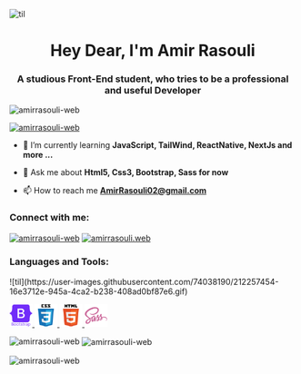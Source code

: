 ![til](https://github.com/Anmol-Baranwal/Cool-GIFs-For-GitHub/assets/74038190/3b4607a1-1cc6-41f1-926f-892ae880e7a5)

<h1 align="center">Hey Dear, I'm Amir Rasouli</h1>
<h3 align="center">A studious Front-End student, who tries to be a professional and useful Developer</h3>

<p align="left"> <img src="https://komarev.com/ghpvc/?username=amirrasouli-web&label=Profile%20views&color=0e75b6&style=flat" alt="amirrasouli-web" /> </p>

<p align="left"> <a href="https://github.com/ryo-ma/github-profile-trophy"><img src="https://github-profile-trophy.vercel.app/?username=amirrasouli-web" alt="amirrasouli-web" /></a> </p>

- 🌱 I’m currently learning **JavaScript, TailWind, ReactNative, NextJs and more ...**

- 💬 Ask me about **Html5, Css3, Bootstrap, Sass for now**

- 📫 How to reach me **AmirRasouli02@gmail.com**

<h3 align="left">Connect with me:</h3>
<p align="left">
<a href="https://linkedin.com/in/amirrasouli-web" target="blank"><img align="center" src="https://raw.githubusercontent.com/rahuldkjain/github-profile-readme-generator/master/src/images/icons/Social/linked-in-alt.svg" alt="amirrasouli-web" height="30" width="40" /></a>
<a href="https://instagram.com/amirrasouli.web" target="blank"><img align="center" src="https://raw.githubusercontent.com/rahuldkjain/github-profile-readme-generator/master/src/images/icons/Social/instagram.svg" alt="amirrasouli.web" height="30" width="40" /></a>
</p>

<h3 align="left">Languages and Tools:</h3>
![til](https://user-images.githubusercontent.com/74038190/212257454-16e3712e-945a-4ca2-b238-408ad0bf87e6.gif)
<p align="left"> <a href="https://getbootstrap.com" target="_blank" rel="noreferrer"> <img src="https://raw.githubusercontent.com/devicons/devicon/master/icons/bootstrap/bootstrap-plain-wordmark.svg" alt="bootstrap" width="40" height="40"/> </a> <a href="https://www.w3schools.com/css/" target="_blank" rel="noreferrer"> <img src="https://raw.githubusercontent.com/devicons/devicon/master/icons/css3/css3-original-wordmark.svg" alt="css3" width="40" height="40"/> </a> <a href="https://www.w3.org/html/" target="_blank" rel="noreferrer"> <img src="https://raw.githubusercontent.com/devicons/devicon/master/icons/html5/html5-original-wordmark.svg" alt="html5" width="40" height="40"/> </a> <a href="https://sass-lang.com" target="_blank" rel="noreferrer"> <img src="https://raw.githubusercontent.com/devicons/devicon/master/icons/sass/sass-original.svg" alt="sass" width="40" height="40"/> </a> </p>

<p><img align="left" src="https://github-readme-stats.vercel.app/api/top-langs?username=amirrasouli-web&show_icons=true&locale=en&layout=compact" alt="amirrasouli-web" /></p>

<p>&nbsp;<img align="center" src="https://github-readme-stats.vercel.app/api?username=amirrasouli-web&show_icons=true&locale=en" alt="amirrasouli-web" /></p>

<p><img align="center" src="https://github-readme-streak-stats.herokuapp.com/?user=amirrasouli-web&" alt="amirrasouli-web" /></p>
